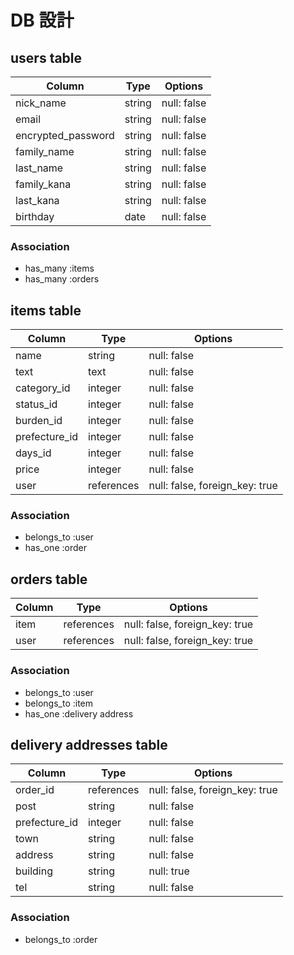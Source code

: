 # DB 設計

## users table

| Column      | Type   | Options     |
| ----------- | ------ | ----------- |
| nick_name   | string | null: false |
| email       | string | null: false |
| encrypted_password | string | null: false |
| family_name | string | null: false |
| last_name   | string | null: false |
| family_kana | string | null: false |
| last_kana   | string | null: false |
| birthday    | date | null: false |

### Association

- has_many :items
- has_many :orders

## items table

| Column      | Type   | Options     |
| ----------- | ------ | ----------- |
| name | string | null: false |
| text | text | null: false |
| category_id | integer | null: false |
| status_id | integer | null: false |
| burden_id | integer | null: false |
| prefecture_id | integer | null: false |
| days_id | integer | null: false |
| price | integer | null: false |
| user | references | null: false, foreign_key: true |

### Association

- belongs_to :user
- has_one :order

## orders table

| Column      | Type   | Options     |
| ----------- | ------ | ----------- |
| item | references | null: false, foreign_key: true |
| user | references | null: false, foreign_key: true |

### Association

- belongs_to :user
- belongs_to :item
- has_one :delivery address

## delivery addresses table

| Column      | Type   | Options     |
| ----------- | ------ | ----------- |
| order_id | references | null: false, foreign_key: true |
| post | string | null: false |
| prefecture_id | integer | null: false |
| town | string | null: false |
| address | string | null: false |
| building | string | null: true |
| tel | string | null: false |

### Association

- belongs_to :order

